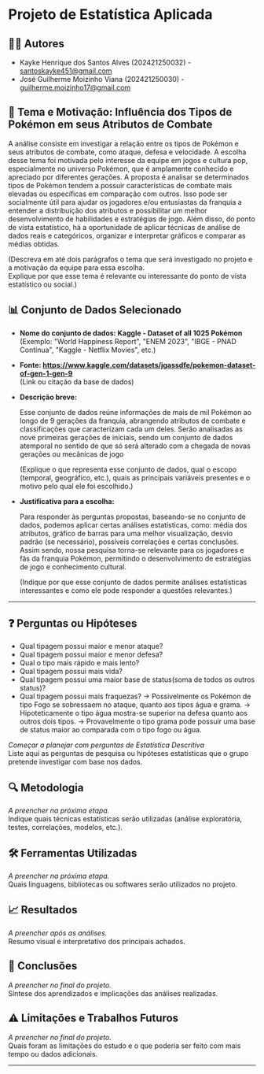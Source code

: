 # Projeto de Estatística Aplicada

## 🧑‍💻 Autores

- Kayke Henrique dos Santos Alves (202421250032) - santoskayke451@gmail.com
- José Guilherme Moizinho Viana    (202421250030) - guilherme.moizinho17@gmail.com

## 🎯 Tema e Motivação: Influência dos Tipos de Pokémon em seus Atributos de Combate

  A análise consiste em investigar a relação entre os tipos de Pokémon e seus atributos de combate, como ataque, defesa e velocidade. A escolha desse tema foi motivada pelo interesse da equipe em jogos e cultura pop, especialmente no universo Pokémon, que é amplamente conhecido e apreciado por diferentes gerações.
  A proposta é analisar se determinados tipos de Pokémon tendem a possuir características de combate mais elevadas ou específicas em comparação com outros. Isso pode ser socialmente útil para ajudar os jogadores e/ou entusiastas da franquia a entender a distribuição dos atributos e possibilitar um melhor desenvolvimento de habilidades e estratégias de jogo. Além disso, do ponto de vista estatístico, há a oportunidade de aplicar técnicas de análise de dados reais e categóricos, organizar e interpretar gráficos e comparar as médias obtidas.

(Descreva em até dois parágrafos o tema que será investigado no projeto e a motivação da equipe para essa escolha.  
Explique por que esse tema é relevante ou interessante do ponto de vista estatístico ou social.)

## 📊 Conjunto de Dados Selecionado  
- **Nome do conjunto de dados: Kaggle - Dataset of all 1025 Pokémon**  
  (Exemplo: "World Happiness Report", "ENEM 2023", "IBGE - PNAD Contínua", "Kaggle - Netflix Movies", etc.)

- **Fonte: https://www.kaggle.com/datasets/jgassdfe/pokemon-dataset-of-gen-1-gen-9**  
  (Link ou citação da base de dados)

- **Descrição breve:**
  
  Esse conjunto de dados reúne informações de mais de mil Pokémon ao longo de 9 gerações da franquia, abrangendo atributos de combate e classificações que caracterizam cada um deles.
  Serão analisadas as nove primeiras gerações de iniciais, sendo um conjunto de dados atemporal no sentido de que só será alterado com a chegada de novas gerações ou mecânicas de jogo

  (Explique o que representa esse conjunto de dados, qual o escopo (temporal, geográfico, etc.), quais as principais variáveis presentes e o motivo pelo qual ele foi escolhido.)  

- **Justificativa para a escolha:**
  
  Para responder às perguntas propostas, baseando-se no conjunto de dados, podemos aplicar certas análises estatísticas, como: média dos atributos, gráfico de barras para uma melhor visualização, desvio padrão (se necessário), possíveis correlações e certas conclusões. Assim sendo, nossa pesquisa torna-se relevante para os jogadores e fãs da franquia Pokémon, permitindo o desenvolvimento de estratégias de jogo e conhecimento cultural.

  (Indique por que esse conjunto de dados permite análises estatísticas interessantes e como ele pode responder a questões relevantes.)

---

## ❓ Perguntas ou Hipóteses
- Qual tipagem possui maior e menor ataque?
- Qual tipagem possui maior e menor defesa?
- Qual o tipo mais rápido e mais lento?
- Qual tipagem possui mais vida?
- Qual tipagem possui uma maior base de status(soma de todos os outros status)?
- Qual tipagem possui mais fraquezas?
-> Possivelmente os Pokémon de tipo Fogo se sobressaem no ataque, quanto aos tipos água e grama.
-> Hipoteticamente o tipo água mostra-se superior na defesa quanto aos outros dois tipos.
-> Provavelmente o tipo grama pode possuir uma base de status maior ao comparada com o tipo fogo ou água.

*Começar a planejar com perguntas de Estatística Descritiva*  
Liste aqui as perguntas de pesquisa ou hipóteses estatísticas que o grupo pretende investigar com base nos dados.

## 🔍 Metodologia  
*A preencher na próxima etapa.*  
Indique quais técnicas estatísticas serão utilizadas (análise exploratória, testes, correlações, modelos, etc.).

## 🛠️ Ferramentas Utilizadas  
*A preencher na próxima etapa.*  
Quais linguagens, bibliotecas ou softwares serão utilizados no projeto.

## 📈 Resultados  
*A preencher após as análises.*  
Resumo visual e interpretativo dos principais achados.

## 📌 Conclusões  
*A preencher no final do projeto.*  
Síntese dos aprendizados e implicações das análises realizadas.

## ⚠️ Limitações e Trabalhos Futuros  
*A preencher no final do projeto.*  
Quais foram as limitações do estudo e o que poderia ser feito com mais tempo ou dados adicionais.

---

